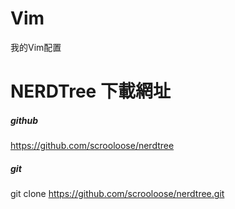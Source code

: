 # Vim

我的Vim配置

# NERDTree 下載網址
##### github
https://github.com/scrooloose/nerdtree
##### git
git clone https://github.com/scrooloose/nerdtree.git
